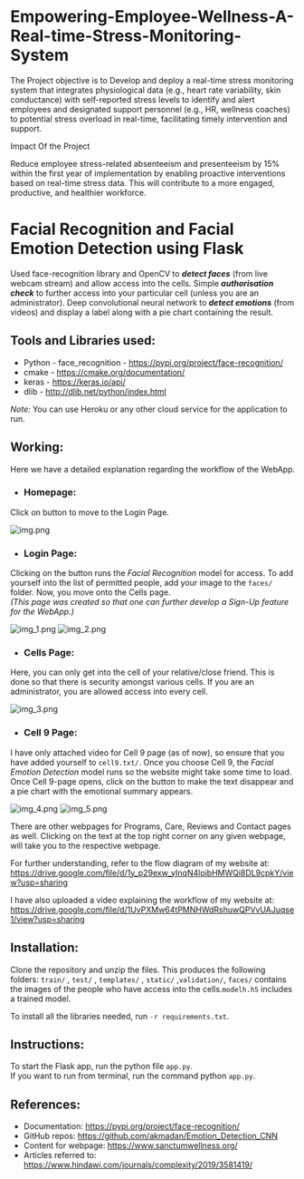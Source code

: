 # Empowering-Employee-Wellness-A-Real-time-Stress-Monitoring-System

The Project objective is to Develop and deploy a real-time stress monitoring system that integrates physiological data (e.g., heart rate variability, skin conductance) with self-reported stress levels to identify and alert employees and designated support personnel (e.g., HR, wellness coaches) to potential stress overload in real-time, facilitating timely intervention and support.

Impact Of the Project 

Reduce employee stress-related absenteeism and presenteeism by 15% within the first year of implementation by enabling proactive interventions based on real-time stress data. This will contribute to a more engaged, productive, and healthier workforce.

# Facial Recognition and Facial Emotion Detection using Flask

Used face-recognition library and OpenCV to **_detect faces_** (from live webcam stream) and allow access into the cells. Simple **_authorisation check_** to further access into your particular cell (unless you are an administrator). Deep convolutional neural network to **_detect emotions_** (from videos) and display a label along with a pie chart containing the result. 


## Tools and Libraries used:
- Python - face_recognition - https://pypi.org/project/face-recognition/
- cmake - https://cmake.org/documentation/
- keras - https://keras.io/api/
- dlib - http://dlib.net/python/index.html

_Note:_ You can use Heroku or any other cloud service for the application to run.

## Working:
Here we have a detailed explanation regarding the workflow of the WebApp.
- ### Homepage:
Click on button to move to the Login Page. 

![img.png](README_images/img.png)
- ### Login Page:
Clicking on the button runs the *Facial Recognition* model for access. To add yourself into the list of permitted people, add your image to the `faces/` folder.
Now, you move onto the Cells page.  
*(This page was created so that one can further develop a Sign-Up feature for the WebApp.)* 

![img_1.png](README_images/img_1.png)
![img_2.png](README_images/img_2.png)
- ### Cells Page:
Here, you can only get into the cell of your relative/close friend. This is done so that there is security amongst various cells. If you are an administrator, you are allowed access into every cell.

![img_3.png](README_images/img_3.png)
- ### Cell 9 Page:
I have only attached video for Cell 9 page (as of now), so ensure that you have added yourself to `cell9.txt/`. Once you choose Cell 9, the *Facial Emotion Detection* model runs so the website might take some time to load. Once Cell 9-page opens, click on the button to make the text disappear and a pie chart with the emotional summary appears. 

![img_4.png](README_images/img_4.png)
![img_5.png](README_images/img_5.png)

There are other webpages for Programs, Care, Reviews and Contact pages as well. Clicking on the text at the top right corner on any given webpage, will take you to the respective webpage.

For further understanding, refer to the flow diagram of my website at:
https://drive.google.com/file/d/1y_p29exw_yInqN4lpibHMWQi8DL9cpkY/view?usp=sharing

I have also uploaded a video explaining the workflow of my website at:  
https://drive.google.com/file/d/1UvPXMw64tPMNHWdRshuwQPVvUAJuqse1/view?usp=sharing


## Installation:

Clone the repository and unzip the files. This produces the following folders: `train/` , `test/` , `templates/` , `static/` ,`validation/`, `faces/` contains the images of the people who have access into the cells.`modelh.h5` includes a trained model.

To install all the libraries needed, run `-r requirements.txt`. 

## Instructions:

To start the Flask app, run the python file `app.py`.  
If you want to run from terminal, run the command python `app.py`.


## References:
- Documentation: https://pypi.org/project/face-recognition/
- GitHub repos: https://github.com/akmadan/Emotion_Detection_CNN
- Content for webpage: https://www.sanctumwellness.org/
- Articles referred to: https://www.hindawi.com/journals/complexity/2019/3581419/
